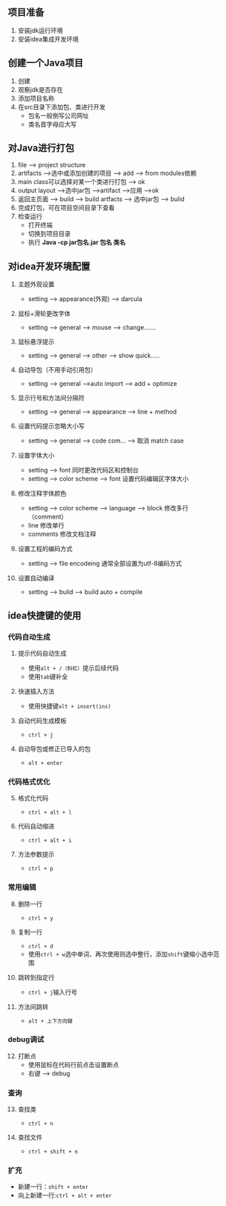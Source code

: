 ## 项目准备
1. 安装jdk运行环境
2. 安装idea集成开发环境

## 创建一个Java项目
1. 创建
2. 观察jdk是否存在
3. 添加项目名称
4. 在src目录下添加包、类进行开发
    * 包名一般倒写公司网址
    * 类名首字母应大写

## 对Java进行打包
1. file --> project structure
2. artifacts -->选中或添加创建的项目 --> add --> from modules依赖
3. main class可以选择对某一个类进行打包 --> ok
4. output layout -->选中jar包 -->artifact -->应用 -->ok
5. 返回主页面 --> build --> build artfacts --> 选中jar包 --> bulid
6. 完成打包，可在项目空间目录下查看
7. 检查运行
    * 打开终端
    * 切换到项目目录
    * 执行 **Java -cp jar包名.jar 包名 类名**

## 对idea开发环境配置
1. 主题外观设置
    * setting --> appearance(外观) --> darcula

2. 鼠标+滑轮更改字体
    * setting --> general --> mouse --> change.......

3. 鼠标悬浮提示
    * setting --> general --> other --> show quick.....

4. 自动导包（不用手动引用包）
    * setting --> general -->auto import --> add + optimize

5. 显示行号和方法间分隔符
    * setting --> general --> appearance --> line + method

6. 设置代码提示忽略大小写
    * setting --> general --> code com... --> 取消 match case

7. 设置字体大小
    * setting --> font    同时更改代码区和控制台
    * setting --> color scheme --> font    设置代码编辑区字体大小

8. 修改注释字体颜色
    * setting --> color scheme --> language --> block   修改多行 （comment）
    * line  修改单行
    * comments 修改文档注释

9. 设置工程的编码方式
    * setting --> file encodeing   通常全部设置为utf-8编码方式

10. 设置自动编译
    * setting --> bulid --> build auto + compile

## idea快捷键的使用

### 代码自动生成

1. 提示代码自动生成
    * 使用`alt + /（斜杠）`提示后续代码
    * 使用`tab`键补全

2. 快速插入方法
    * 使用快捷键`alt + insert(ins)`

3. 自动代码生成模板
    * `ctrl + j`

4. 自动导包或修正已导入的包
    * `alt + enter`

### 代码格式优化

5. 格式化代码
    * `ctrl + alt + l`

6. 代码自动缩进
    * `ctrl + alt + i`

7. 方法参数提示
    * `ctrl + p`

### 常用编辑

8. 删除一行
    * `ctrl + y`

9. 复制一行
    * `ctrl + d`
    * 使用`ctrl + w`选中单词、再次使用则选中整行，添加`shift`键缩小选中范围

10. 跳转到指定行
    * `ctrl + j`输入行号

11. 方法间跳转
    * `alt + 上下方向键`

### debug调试

12. 打断点
    * 使用鼠标在代码行前点击设置断点
    * 右键 --> debug

### 查询

13. 查找类
    * `ctrl + n`

14. 查找文件
    * `ctrl + shift + n`

### 扩充
* 新建一行：`shift + enter`
* 向上新建一行:`ctrl + alt + enter`